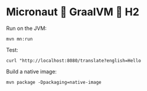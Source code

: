 # Micronaut 🤝 GraalVM 🤝 H2

Run on the JVM:

```shell
mvn mn:run
```
Test:

```shell
curl "http://localhost:8080/translate?english=Hello
```

Build a native image:

```shell
mvn package -Dpackaging=native-image
```
